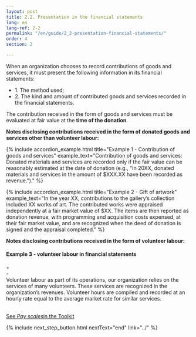 ```yaml
---
layout: post
title: 2.2. Presentation in the financial statements
lang: en
lang-ref: 2-2
permalink: "/en/guide/2_2-presentation-financial-statements/"
order: 4
section: 2

---
```

When an organization chooses to record contributions of goods and services, it must present the following information in its financial statements:
<ul class="textlist">
<li>1. The method used;</li>

<li>2. The kind and amount of contributed goods and services recorded in the financial statements.</li>
</ul>

The contribution received in the form of goods and services must be evaluated at fair value at the **time of the donation**.

**Notes disclosing contributions received in the form of donated goods and services other than volunteer labour:**

{% include accordion_example.html
title="Example 1 - Contribution of goods and services"
example_text="Contribution of goods and services: Donated materials and services are recorded only if the fair value can be reasonably estimated at the date of donation (e.g., "In 20XX, donated materials and services in the amount of $XXX.XX have been recorded as revenue.")."
%}

{% include accordion_example.html
title="Example 2 - Gift of artwork"
example_text="In the year XX, contributions to the gallery’s collection included XX works of art. The contributed works were appraised independently at a fair market value of $XX. The items are then reported as donation revenue, with programming and acquisition costs expensed, at their fair market value, and are recognized when the deed of donation is signed and the appraisal completed."
%}

**Notes disclosing contributions received in the form of volunteer labour:**

<div class="outer-accordion-wrapper"> <div class="example-text-wrapper"> <h4 class="include-title"><strong>Example 3 - volunteer labour in financial statements</strong></h4> <div class="close">+</div> <div class="open">-</div> </div> <div class="example-wrapper"> Volunteer labour as part of its operations, our organization relies on the services of many volunteers. These services are recognized in the organization’s revenues. Volunteer hours are compiled and recorded at an hourly rate equal to the average market rate for similar services.<br/><br/>

<a class="toolkit" href="{{ site.baseurl }}/en/toolkit/scales/" title="Scales">See <em>Pay scales</em>in the Toolkit</a>
</div></div>

{% include next_step_button.html nextText="end" link="../" %}